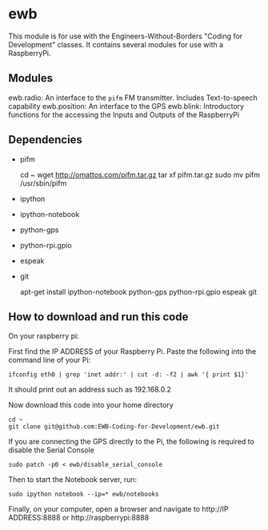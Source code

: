 ewb
===

This module is for use with the Engineers-Without-Borders "Coding for Development" classes.
It contains several modules for use with a RaspberryPi.

## Modules

ewb.radio: An interface to the `pifm` FM transmitter. Includes Text-to-speech capability
ewb.position: An interface to the GPS
ewb.blink: Introductory functions for the accessing the Inputs and Outputs of the RaspberryPi

## Dependencies

* pifm

    cd ~
    wget http://omattos.com/pifm.tar.gz
    tar xf pifm.tar.gz
    sudo mv pifm /usr/sbin/pifm

* ipython
* ipython-notebook
* python-gps
* python-rpi.gpio
* espeak
* git

    apt-get install ipython-notebook python-gps python-rpi.gpio espeak git

## How to download and run this code

On your raspberry pi:

First find the IP ADDRESS of your Raspberry Pi. Paste the following into the command line of your Pi:

    ifconfig eth0 | grep 'inet addr:' | cut -d: -f2 | awk '{ print $1}'

It should print out an address such as 192.168.0.2

Now download this code into your home directory

    cd ~
    git clone git@github.com:EWB-Coding-for-Development/ewb.git

If you are connecting the GPS directly to the Pi, the following is required to disable the Serial Console

    sudo patch -p0 < ewb/disable_serial_console

Then to start the Notebook server, run:

    sudo ipython notebook --ip=* ewb/notebooks

Finally, on your computer, open a browser and navigate to http://IP ADDRESS:8888 or http://raspberrypi:8888
